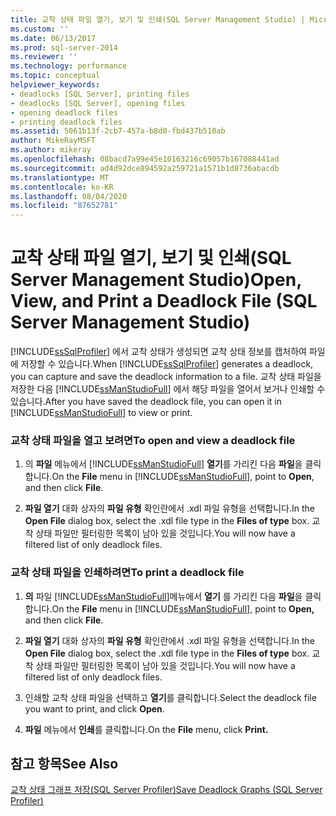 ```yaml
---
title: 교착 상태 파일 열기, 보기 및 인쇄(SQL Server Management Studio) | Microsoft 문서
ms.custom: ''
ms.date: 06/13/2017
ms.prod: sql-server-2014
ms.reviewer: ''
ms.technology: performance
ms.topic: conceptual
helpviewer_keywords:
- deadlocks [SQL Server], printing files
- deadlocks [SQL Server], opening files
- opening deadlock files
- printing deadlock files
ms.assetid: 5061b13f-2cb7-457a-b8d0-fbd437b510ab
author: MikeRayMSFT
ms.author: mikeray
ms.openlocfilehash: 08bacd7a99e45e10163216c69057b167088441ad
ms.sourcegitcommit: ad4d92dce894592a259721a1571b1d8736abacdb
ms.translationtype: MT
ms.contentlocale: ko-KR
ms.lasthandoff: 08/04/2020
ms.locfileid: "87652781"
---
```

# <a name="open-view-and-print-a-deadlock-file-sql-server-management-studio"></a><span data-ttu-id="66d70-102">교착 상태 파일 열기, 보기 및 인쇄(SQL Server Management Studio)</span><span class="sxs-lookup"><span data-stu-id="66d70-102">Open, View, and Print a Deadlock File (SQL Server Management Studio)</span></span>
  <span data-ttu-id="66d70-103">[!INCLUDE[ssSqlProfiler](../../includes/sssqlprofiler-md.md)] 에서 교착 상태가 생성되면 교착 상태 정보를 캡처하여 파일에 저장할 수 있습니다.</span><span class="sxs-lookup"><span data-stu-id="66d70-103">When [!INCLUDE[ssSqlProfiler](../../includes/sssqlprofiler-md.md)] generates a deadlock, you can capture and save the deadlock information to a file.</span></span> <span data-ttu-id="66d70-104">교착 상태 파일을 저장한 다음 [!INCLUDE[ssManStudioFull](../../includes/ssmanstudiofull-md.md)] 에서 해당 파일을 열어서 보거나 인쇄할 수 있습니다.</span><span class="sxs-lookup"><span data-stu-id="66d70-104">After you have saved the deadlock file, you can open it in [!INCLUDE[ssManStudioFull](../../includes/ssmanstudiofull-md.md)] to view or print.</span></span>  
  
### <a name="to-open-and-view-a-deadlock-file"></a><span data-ttu-id="66d70-105">교착 상태 파일을 열고 보려면</span><span class="sxs-lookup"><span data-stu-id="66d70-105">To open and view a deadlock file</span></span>  
  
1.  <span data-ttu-id="66d70-106">의 **파일** 메뉴에서 [!INCLUDE[ssManStudioFull](../../includes/ssmanstudiofull-md.md)] **열기**를 가리킨 다음 **파일**을 클릭 합니다.</span><span class="sxs-lookup"><span data-stu-id="66d70-106">On the **File** menu in [!INCLUDE[ssManStudioFull](../../includes/ssmanstudiofull-md.md)], point to **Open**, and then click **File**.</span></span>  
  
2.  <span data-ttu-id="66d70-107">**파일 열기** 대화 상자의 **파일 유형** 확인란에서 .xdl 파일 유형을 선택합니다.</span><span class="sxs-lookup"><span data-stu-id="66d70-107">In the **Open File** dialog box, select the .xdl file type in the **Files of type** box.</span></span> <span data-ttu-id="66d70-108">교착 상태 파일만 필터링한 목록이 남아 있을 것입니다.</span><span class="sxs-lookup"><span data-stu-id="66d70-108">You will now have a filtered list of only deadlock files.</span></span>  
  
### <a name="to-print-a-deadlock-file"></a><span data-ttu-id="66d70-109">교착 상태 파일을 인쇄하려면</span><span class="sxs-lookup"><span data-stu-id="66d70-109">To print a deadlock file</span></span>  
  
1.  <span data-ttu-id="66d70-110">**의** 파일 [!INCLUDE[ssManStudioFull](../../includes/ssmanstudiofull-md.md)]메뉴에서 **열기** 를 가리킨 다음 **파일**을 클릭합니다.</span><span class="sxs-lookup"><span data-stu-id="66d70-110">On the **File** menu in [!INCLUDE[ssManStudioFull](../../includes/ssmanstudiofull-md.md)], point to **Open,** and then click **File**.</span></span>  
  
2.  <span data-ttu-id="66d70-111">**파일 열기** 대화 상자의 **파일 유형** 확인란에서 .xdl 파일 유형을 선택합니다.</span><span class="sxs-lookup"><span data-stu-id="66d70-111">In the **Open File** dialog box, select the .xdl file type in the **Files of type** box.</span></span> <span data-ttu-id="66d70-112">교착 상태 파일만 필터링한 목록이 남아 있을 것입니다.</span><span class="sxs-lookup"><span data-stu-id="66d70-112">You will now have a filtered list of only deadlock files.</span></span>  
  
3.  <span data-ttu-id="66d70-113">인쇄할 교착 상태 파일을 선택하고 **열기**를 클릭합니다.</span><span class="sxs-lookup"><span data-stu-id="66d70-113">Select the deadlock file you want to print, and click **Open**.</span></span>  
  
4.  <span data-ttu-id="66d70-114">**파일** 메뉴에서 **인쇄**를 클릭합니다.</span><span class="sxs-lookup"><span data-stu-id="66d70-114">On the **File** menu, click **Print.**</span></span>  
  
## <a name="see-also"></a><span data-ttu-id="66d70-115">참고 항목</span><span class="sxs-lookup"><span data-stu-id="66d70-115">See Also</span></span>  
 [<span data-ttu-id="66d70-116">교착 상태 그래프 저장&#40;SQL Server Profiler&#41;</span><span class="sxs-lookup"><span data-stu-id="66d70-116">Save Deadlock Graphs &#40;SQL Server Profiler&#41;</span></span>](save-deadlock-graphs-sql-server-profiler.md)  
  
  
